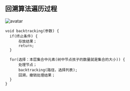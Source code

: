 ## 回溯算法遍历过程
![avatar](https://code-thinking-1253855093.file.myqcloud.com/pics/20210130173631174.png)
```
void backtracking(参数) {
  if(终止条件) {
      存放结果；
      return;
  }

  for(选择：本层集合中元素(树中节点孩子的数量就是集合的大小)) {
      处理节点；
      backtracking(路径，选择列表);
      回溯，撤销处理结果；
  }
}
```
